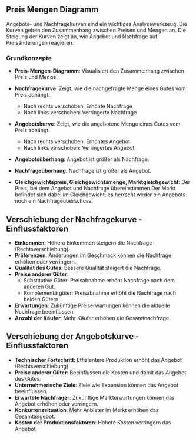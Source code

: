 ## Preis Mengen Diagramm

Angebots- und Nachfragekurven sind ein wichtiges Analysewerkzeug. Die Kurven geben den Zusammenhang zwischen Preisen und Mengen an. Die Steigung der Kurven zeigt an, wie Angebot und Nachfrage auf Preisänderungen reagieren.

### Grundkonzepte

- **Preis-Mengen-Diagramm**: Visualisiert den Zusammenhang zwischen Preis und Menge.
- **Nachfragekurve**: Zeigt, wie die nachgefragte Menge eines Gutes vom Preis abhängt.
  - Nach rechts verschoben: Erhöhte Nachfrage
  - Nach links verschoben: Verringerte Nachfrage
- **Angebotskurve**: Zeigt, wie die angebotene Menge eines Gutes vom Preis abhängt.
  - Nach rechts verschoben: Erhöhtes Angebot
  - Nach links verschoben: Verringertes Angebot

- **Angebotsüberhang**: Angebot ist größer als Nachfrage.
- **Nachfrageüberhang**: Nachfrage ist größer als Angebot.

- **Gleichgewichtspreis, Gleichgewichtsmenge, Marktgleichgewicht**: Der Preis, bei dem Angebot und Nachfrage übereinstimmen.Der Markt befindet sich dabei im Gleichgewicht; es herrscht weder ein Angebots- noch ein Nachfrageüberschuss.

## Verschiebung der Nachfragekurve - Einflussfaktoren

- **Einkommen**: Höhere Einkommen steigern die Nachfrage (Rechtsverschiebung).
- **Präferenzen**: Änderungen im Geschmack können die Nachfrage erhöhen oder verringern.
- **Qualität des Gutes**: Bessere Qualität steigert die Nachfrage.
- **Preise anderer Güter**: 
  - Substitutive Güter: Preisabnahme erhöht Nachfrage nach dem anderen Gut.
  - Komplementärgüter: Preisabnahme erhöht die Nachfrage nach beiden Gütern.
- **Erwartungen**: Zukünftige Preiserwartungen können die aktuelle Nachfrage beeinflussen.
- **Anzahl der Käufer**: Mehr Käufer erhöhen die Gesamtnachfrage.

## Verschiebung der Angebotskurve - Einflussfaktoren

- **Technischer Fortschritt**: Effizientere Produktion erhöht das Angebot (Rechtsverschiebung).
- **Preise anderer Güter**: Beeinflussen die Kosten und damit das Angebot des Gutes.
- **Unternehmerische Ziele**: Ziele wie Expansion können das Angebot beeinflussen.
- **Erwartete Nachfrager**: Zukünftige Markterwartungen können das Angebot erhöhen oder verringern.
- **Konkurrenzsituation**: Mehr Anbieter im Markt erhöhen das Gesamtangebot.
- **Kosten der Produktionsfaktoren**: Höhere Kosten verringern das Angebot.